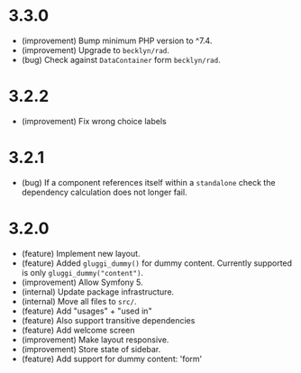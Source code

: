 3.3.0
=====

*   (improvement) Bump minimum PHP version to ^7.4.
*   (improvement) Upgrade to `becklyn/rad`.
*   (bug) Check against `DataContainer` form `becklyn/rad`.


3.2.2
=====

*   (improvement) Fix wrong choice labels 


3.2.1
=====

*   (bug) If a component references itself within a `standalone` check the dependency calculation does not longer fail. 


3.2.0
=====

*   (feature) Implement new layout.
*   (feature) Added `gluggi_dummy()` for dummy content. Currently supported is only `gluggi_dummy("content")`.
*   (improvement) Allow Symfony 5.
*   (internal) Update package infrastructure.
*   (internal) Move all files to `src/`.
*   (feature) Add "usages" + "used in"
*   (feature) Also support transitive dependencies
*   (feature) Add welcome screen
*   (improvement) Make layout responsive.
*   (improvement) Store state of sidebar.
*   (feature) Add support for dummy content: 'form'
